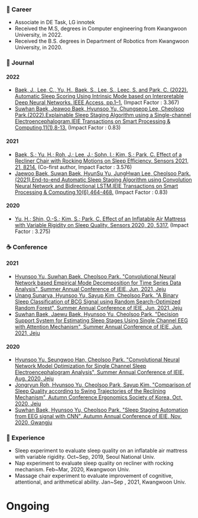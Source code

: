 
<!--
**HyunsooYu/HyunsooYu** is a ✨ _special_ ✨ repository because its `README.md` (this file) appears on your GitHub profile.
-->

### 🔭 Career
 
 * Associate in DE Task, LG innotek
 * Received the M.S, degrees in Computer engineering from Kwangwoon University, in 2022.
 * Received the B.S. degrees in Department of Robotics from Kwangwoon University, in 2020.
### 📄 Journal

#### 2022
 * [Baek, J., Lee, C., Yu, H., Baek, S., Lee, S., Leec, S. and Park, C. (2022). Automatic Sleep Scoring Using Intrinsic Mode based on Interpretable Deep Neural Networks. IEEE Access, pp.1–1.](https://ieeexplore.ieee.org/abstract/document/9745092/authors#authors) (Impact Factor : 3.367)
 * [Suwhan Baek, Jeawoo Baek, Hyunsoo Yu, Chungseop Lee, Cheolsoo Park.(2022).Explainable Sleep Staging Algorithm using a Single-channel Electroencephalogram.IEIE Transactions on Smart Processing & Computing,11(1),8-13.](https://www.dbpia.co.kr/Journal/articleDetail?nodeId=NODE11036635) (Impact Factor : 0.83)
#### 2021
 * [Baek, S.; Yu, H.; Roh, J.; Lee, J.; Sohn, I.; Kim, S.; Park, C. Effect of a Recliner Chair with Rocking Motions on Sleep Efficiency. Sensors 2021, 21, 8214.](https://www.mdpi.com/1424-8220/21/24/8214) (Co-first author, Impact Factor : 3.576) 
 * [Jaewoo Baek, Suwan Baek, HyunSu Yu, JungHwan Lee, Cheolsoo Park.(2021).End-to-end Automatic Sleep Staging Algorithm using Convolution Neural Network and Bidirectional LSTM.IEIE Transactions on Smart Processing & Computing,10(6),464-468.](https://www.dbpia.co.kr/Journal/articleDetail?nodeId=NODE10818147) (Impact Factor : 0.83)
#### 2020
 * [Yu, H.; Shin, O.-S.; Kim, S.; Park, C. Effect of an Inflatable Air Mattress with Variable Rigidity on Sleep Quality. Sensors 2020, 20, 5317.](https://www.mdpi.com/1424-8220/20/18/5317) (Impact Factor : 3.275)


### ☕ Conference

#### 2021
 * [Hyunsoo Yu, Suwhan Baek, Cheolsoo Park. "Convolutional Neural Network based Empirical Mode Decomposition for Time Series Data Analysis", Summer Annual Conference of IEIE, Jun, 2021, Jeju](https://www.dbpia.co.kr/pdf/pdfView.do?nodeId=NODE10591261&mark=0&useDate=&bookmarkCnt=0&ipRange=N&accessgl=Y&language=ko_KR)
 * [Unang Sunarya, Hyunsoo Yu, Sayup Kim, Cheolsoo Park. "A Binary Sleep Classification of BCG Signal using Random Search-Optimized Random Forest", Summer Annual Conference of IEIE, Jun, 2021, Jeju](https://www.dbpia.co.kr/pdf/pdfView.do?nodeId=NODE10591332&mark=0&useDate=&bookmarkCnt=0&ipRange=N&accessgl=Y&language=ko_KR)
 * [Suwhan Baek, Jaewu Baek, Hyunsoo Yu, Cheolsoo Park. "Decision Support System for Estimating Sleep Stages Using Single Channel EEG with Attention Mechanism", Summer Annual Conference of IEIE, Jun, 2021, Jeju](https://www.dbpia.co.kr/pdf/pdfView.do?nodeId=NODE10591478&mark=0&useDate=&bookmarkCnt=0&ipRange=N&accessgl=Y&language=ko_KR)
#### 2020
 * [Hyunsoo Yu, Seungwoo Han, Cheolsoo Park. "Convolutional Neural Network Model Optimization for Single Channel Sleep Electroencephalogram Analysis", Summer Annual Conference of IEIE, Aug. 2020, Jeju](http://www.dbpia.co.kr/journal/articleDetail?nodeId=NODE10448123)
 * [Jongryun Roh, Hyunsoo Yu, Cheolsoo Park, Sayup Kim. "Comparison of Sleep Quality according to Swing Trajectories of the Reclining Mechanism", Autumn Conference Ergonomics Society of Korea, Oct, 2020, Jeju](https://www.dbpia.co.kr/journal/articleDetail?nodeId=NODE10540469)
 * [Suwhan Baek, Hyunsoo Yu, Cheolsoo Park. "Sleep Staging Automation from EEG signal with CNN", Autumn Annual Conference of IEIE, Nov, 2020, Gwangju](https://www.dbpia.co.kr/pdf/pdfView.do?nodeId=NODE10521983&mark=0&useDate=&bookmarkCnt=0&ipRange=N&accessgl=Y&language=ko_KR)


### 🔬 Experience
 * Sleep experiment to evaluate sleep quality on an inflatable air mattress with variable rigidity. Oct~Sep, 2019, Seoul National Univ.
 * Nap experiment to evaluate sleep quality on recliner with rocking mechanism. Feb~Mar, 2020, Kwangwoon Univ.
 * Massage chair experiment to evaluate improvement of cognitive, attentional, and arithmetical ability. Jan~Sep , 2021, Kwangwoon Univ.
 
# Ongoing
